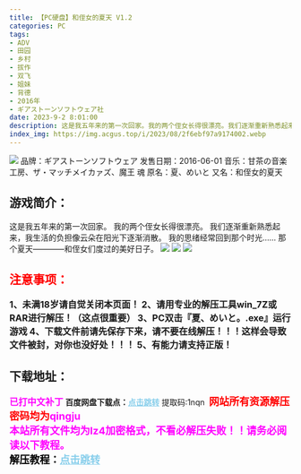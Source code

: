 ```yaml
---
title: 【PC硬盘】和侄女的夏天 V1.2
categories: PC
tags:
- ADV
- 田园
- 乡村
- 拔作
- 双飞
- 姐妹
- 背德
- 2016年
- ギアストーンソフトウェア社
date: 2023-9-2 8:01:00
description: 这是我五年来的第一次回家。我的两个侄女长得很漂亮。我们逐渐重新熟悉起来，我生活的负担像云朵在阳光下逐渐消散。我的思绪经常回到那个时光……那个夏天————和侄女们度过的美好日子。
index_img: https://img.acgus.top/i/2023/08/2f6ebf97a9174002.webp
---
```

![](https://img.acgus.top/i/2023/08/2f6ebf97a9174002.webp)
品牌：ギアストーンソフトウェア
发售日期：2016-06-01
音乐：甘茶の音楽工房、ザ・マッチメイカァズ、魔王 魂
原名：夏、めいと
又名：和侄女的夏天

## 游戏简介：
这是我五年来的第一次回家。
我的两个侄女长得很漂亮。
我们逐渐重新熟悉起来，我生活的负担像云朵在阳光下逐渐消散。
我的思绪经常回到那个时光……
那个夏天————和侄女们度过的美好日子。
![](https://img.acgus.top/i/2023/08/50d8fbe55d174007.webp)
![](https://img.acgus.top/i/2023/08/8216c7b6b3174005.webp)
![](https://img.acgus.top/i/2023/08/443d1ea733174004.webp)





## <font color=#FF0000 >注意事项：</font>
<font size=3><b>1、未满18岁请自觉关闭本页面！
2、请用专业的解压工具win_7Z或RAR进行解压！（这点很重要）
3、PC双击『夏、めいと。.exe』运行游戏
4、下载文件前请先保存下来，请不要在线解压！！！这样会导致文件被封，对你也没好处！！！
5、有能力请支持正版！</b></font>

## 下载地址：
<font color=#FF00FF size=3><b>已打中文补丁</b></font>
<b>百度网盘下载点：</b><a href="https://pan.baidu.com/s/1hrrYwUzqf8BMngNYAB2jxw?pwd=1nqn" style="color: #87CEEB;"><b>点击跳转</b></a> 提取码:1nqn
<a style="padding: 0" href="https://post.qingju.org/AD/"><img style="max-width:100%" src="https://img.acgus.top/i/2024/07/478f689b8021d8d499ab43d21acf137a.gif" alt=""></a>
<b><font color=#FF0000 size=4>网站所有资源解压密码均为</b></font><b><font color=#FF00FF size=4>qingju</font><font color=#FF0000 ></font></b><br><b><font color=#FF00FF size=4>本站所有文件均为lz4加密格式，不看必解压失败！！请务必阅读以下教程。</b></font><br><b><font color=#000 size=4>解压教程：</b><a href="https://post.qingju.org/tutorial/000/" style="color: #87CEEB;"><b>点击跳转</b></a>
